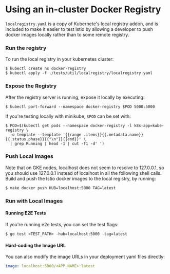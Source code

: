 # Using an in-cluster Docker Registry

`localregistry.yaml` is a copy of Kubernete's local registry addon, and is included to make it easier to test
Istio by allowing a developer to push docker images locally rather than to some remote registry.

### Run the registry
To run the local registry in your kubernetes cluster:

```shell
$ kubectl create ns docker-registry
$ kubectl apply -f ./tests/util/localregistry/localregistry.yaml
```

### Expose the Registry

After the registry server is running, expose it locally by executing:

```shell
$ kubectl port-forward --namespace docker-registry $POD 5000:5000
```

If you're testing locally with minikube, `$POD` can be set with:

```shell
$ POD=$(kubectl get pods --namespace docker-registry -l k8s-app=kube-registry \
  -o template --template '{{range .items}}{{.metadata.name}} {{.status.phase}}{{"\n"}}{{end}}' \
  | grep Running | head -1 | cut -f1 -d' ')
```

### Push Local Images

Note that on GKE nodes, localhost does not seem to resolve to 127.0.0.1, so you
should use 127.0.0.1 instead of localhost in all the following shell calls.
Build and push the Istio docker images to the local registry, by running:

```shell
$ make docker push HUB=localhost:5000 TAG=latest
```

### Run with Local Images

#### Running E2E Tests
If you're running e2e tests, you can set the test flags:

```shell
$ go test <TEST_PATH> -hub=localhost:5000 -tag=latest
```

#### Hard-coding the Image URL

You can also modify the image URLs in your deployment yaml files directly:

```yaml
image: localhost:5000/<APP_NAME>:latest
```

